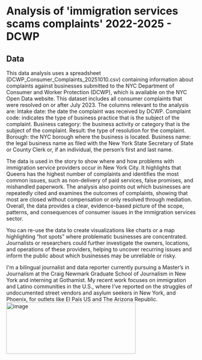 # Analysis of 'immigration services scams complaints' 2022-2025 - DCWP

## Data

This data analysis uses a spreadsheet (DCWP_Consumer_Complaints_20251010.csv) containing information about complaints against businesses submitted to the NYC Department of Consumer and Worker Protection (DCWP), which is available on the NYC Open Data website.
This dataset includes all consumer complaints that were resolved on or after July 2023.
The columns relevant to the analysis are:
  Intake date: the date the complaint was received by DCWP.
  Complaint code: indicates the type of business practice that is the subject of the complaint.
  Business category: the business activity or category that is the subject of the complaint.
  Result: the type of resolution for the complaint.
  Borough: the NYC borough where the business is located.
  Business name: the legal business name as filed with the New York State Secretary of State or County Clerk or, if an individual, the person’s first and last name.

The data is used in the story to show where and how problems with immigration service providers occur in New York City.
It highlights that Queens has the highest number of complaints and identifies the most common issues, such as non-delivery of paid services, false promises, and mishandled paperwork.
The analysis also points out which businesses are repeatedly cited and examines the outcomes of complaints, showing that most are closed without compensation or only resolved
through mediation. Overall, the data provides a clear, evidence-based picture of the scope, patterns, and consequences of consumer issues in the immigration services sector.

You can re-use the data to create visualizations like charts or a map highlighting “hot spots” where problematic businesses are concentrated.
Journalists or researchers could further investigate the owners, locations, and operations of these providers, helping to uncover recurring issues
and inform the public about which businesses may be unreliable or risky.

I'm a bilingual journalist and data reporter currently pursuing a Master’s in Journalism at the Craig Newmark Graduate School of Journalism in New York and interning at Gothamist.
My recent work focuses on immigration and Latino communities in the U.S., where I’ve reported on the struggles of undocumented street vendors and asylum seekers in New York, and Phoenix, for outlets like El País US and The Arizona Republic.
<img width="344" height="137" alt="image" src="https://github.com/user-attachments/assets/5e2e653b-fbd5-40c3-b849-e984d67c29da" />

